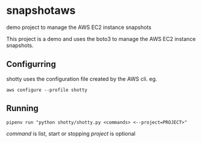 # snapshotaws
demo project to manage the AWS EC2 instance snapshots

This project is a demo and uses the boto3 to manage the AWS EC2 instance snapshots.

## Configurring

shotty uses the configuration file created by the AWS cli. eg.

`aws configure --profile shotty`

## Running

`pipenv run "python shotty/shotty.py <commands>
<--project=PROJECT>"`

*command* is list, start or stopping
*project* is optional
